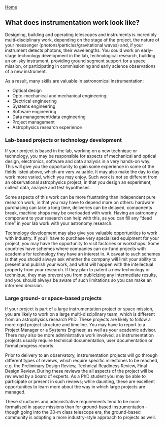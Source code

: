 [Home](index.md)

## What does instrumentation work look like?

Designing, building and operating telescopes and instruments is incredibly multi-disciplinary work, depending on the stage of the project, the nature of your messenger (photons/particles/gravitational waves) and, if your instrument detects photons, their wavelengths. You could work on early-stage technology development in the lab, technological research, building an on-sky instrument, providing ground segment support for a space mission, or participating in commissioning and early science observations of a new instrument.

As a result, many skills are valuable in astronomical instrumentation:

* Optical design
* Opto-mechanical and mechanical engineering 
* Electrical engineering
* Systems engineering
* Software engineering
* Data management/data engineering
* Project management
* Astrophysics research experience

### Lab-based projects or technology development

If your project is based in the lab, working on a new technique or technology, you may be responsible for aspects of mechanical and optical design, electronics, software and data analysis in a very hands-on way. This will give you the opportunity to gain some experience in some of the fields listed above, which are very valuable. It may also make the day to day work more varied, which you may enjoy. Such work is not so different from an observational astrophysics project, in that you design an experiment, collect data, analyse and test hypotheses. 

Some aspects of this work can be more frustrating than independent pure research work, in that you may have to depend more on others: hardware purchasing can take a long time, deliveries can be delayed, components break, machine shops may be overloaded with work. Having an astronomy component to your research can help with this, as you can fill any “dead time” in your lab work with your astronomy research.

Technology development may also give you valuable opportunities to work with industry. If you’ll have to purchase very specialised equipment for your project, you may have the opportunity to visit factories or workshops. Some countries have schemes where companies can co-fund projects with academia for technology they have an interest in. A caveat to such schemes is that you should always ask whether the company will limit your ability to present and publish your work, and what will happen with the intellectual property from your research. If they plan to patent a new technology or technique, they may prevent you from publicizing any intermediate results, and you should always be aware of such limitations so you can make an informed decision.

### Large ground- or space-based projects

If your project is part of a large instrumentation project or space mission, you are likely to work on a large multi-disciplinary team, which is different from an astrophysics research PhD. These projects are likely to follow a more rigid project structure and timeline. You may have to report to a Project Manager or a Systems Engineer, as well as your academic advisor. There may also be more administrative work involved, as instrumentation projects usually require technical documentation, user documentation or formal progress reports. 

Prior to delivery to an observatory, instrumentation projects will go through different types of reviews, which require specific milestones to be reached, e.g. the Preliminary Design Review, Technical Readiness Review, Final Design Review. During these reviews the all aspects of the project will be reviewed by a board of experts. As a PhD student you may be able to participate or present in such reviews; while daunting, these are excellent opportunities to learn more about the way in which large projects are managed.

These structures and administrative requirements tend to be more formalised in space missions than for ground-based instrumentation - though going into the 30-m class telescope era, the ground-based community is adopting a more industry-style approach to projects as well.
